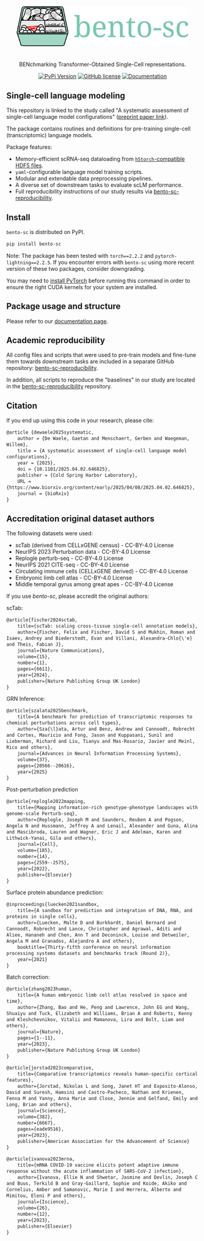 <div align="center">

<img src="https://raw.githubusercontent.com/gdewael/bento-sc/refs/heads/main/assets/bento.svg" align="center" width="450" alt="bento-sc" href="https://github.com/gdewael/bento-sc">

<h1></h1>

BENchmarking Transformer-Obtained Single-Cell representations.


[![PyPi Version](https://img.shields.io/pypi/v/bento-sc.svg)](https://pypi.python.org/pypi/bento-sc/)
[![GitHub license](https://img.shields.io/github/license/gdewael/bento-sc)](https://github.com/gdewael/bento-sc/blob/main/LICENSE)
[![Documentation](https://readthedocs.org/projects/bento-sc/badge/?version=latest&style=flat-default)](https://bento-sc.readthedocs.io/en/latest/index.html)

</div>

## Single-cell language modeling

This repository is linked to the study called "A systematic assessment of single-cell language model configurations" ([preprint paper link](https://doi.org/10.1101/2025.04.02.646825)).

The package contains routines and definitions for pre-training single-cell (transcriptomic) language models.

Package features:
- Memory-efficient scRNA-seq dataloading from [`h5torch`-compatible HDF5 files](https://github.com/gdewael/h5torch).
- `yaml`-configurable language model training scripts.
- Modular and extendable data preprocessing pipelines.
- A diverse set of downstream tasks to evaluate scLM performance.
- Full reproducibility instructions of our study results via [bento-sc-reproducibility](https://github.com/gdewael/bento-sc-reproducibility).



## Install

`bento-sc` is distributed on PyPI.
```bash
pip install bento-sc
```
Note: The package has been tested with `torch==2.2.2` and `pytorch-lightning==2.2.5`. If you encounter errors with `bento-sc` using more recent version of these two packages, consider downgrading.

You may need to [install PyTorch](https://pytorch.org/get-started/locally/) before running this command in order to ensure the right CUDA kernels for your system are installed.

## Package usage and structure 

Please refer to our [documentation page](https://bento-sc.readthedocs.io/en/latest/index.html).

## Academic reproducibility

All config files and scripts that were used to pre-train models and fine-tune them towards downstream tasks are included in a separate GitHub repository: [bento-sc-reproducibility](https://github.com/gdewael/bento-sc-reproducibility).

In addition, all scripts to reproduce the "baselines" in our study are located in the [bento-sc-reproducibility](https://github.com/gdewael/bento-sc-reproducibility) repository.

## Citation

If you end up using this code in your research, please cite:
```
@article {dewaele2025systematic,
	author = {De Waele, Gaetan and Menschaert, Gerben and Waegeman, Willem},
	title = {A systematic assessment of single-cell language model configurations},
	year = {2025},
	doi = {10.1101/2025.04.02.646825},
	publisher = {Cold Spring Harbor Laboratory},
	URL = {https://www.biorxiv.org/content/early/2025/04/08/2025.04.02.646825},
	journal = {bioRxiv}
}
```

## Accreditation original dataset authors

The following datasets were used:
- scTab (derived from CELLxGENE census) - CC-BY-4.0 License
- NeurIPS 2023 Perturbation data - CC-BY-4.0 License
- Replogle perturb-seq - CC-BY-4.0 License
- NeurIPS 2021 CITE-seq - CC-BY-4.0 License
- Circulating immune cells (CELLxGENE derived) - CC-BY-4.0 License
- Embryonic limb cell atlas - CC-BY-4.0 License
- Middle temporal gyrus among great apes - CC-BY-4.0 License
  
If you use *bento-sc*, please accredit the original authors:

scTab:
```
@article{fischer2024sctab,
	title={scTab: scaling cross-tissue single-cell annotation models},
	author={Fischer, Felix and Fischer, David S and Mukhin, Roman and Isaev, Andrey and Biederstedt, Evan and Villani, Alexandra-Chlo{\'e} and Theis, Fabian J},
	journal={Nature Communications},
	volume={15},
	number={1},
	pages={6611},
	year={2024},
	publisher={Nature Publishing Group UK London}
}
```

GRN Inference:
```
@article{szalata2025benchmark,
	title={A benchmark for prediction of transcriptomic responses to chemical perturbations across cell types},
	author={Sza{\l}ata, Artur and Benz, Andrew and Cannoodt, Robrecht and Cortes, Mauricio and Fong, Jason and Kuppasani, Sunil and Lieberman, Richard and Liu, Tianyu and Mas-Rosario, Javier and Meinl, Rico and others},
	journal={Advances in Neural Information Processing Systems},
	volume={37},
	pages={20566--20616},
	year={2025}
}
```

Post-perturbation prediction
```
@article{replogle2022mapping,
	title={Mapping information-rich genotype-phenotype landscapes with genome-scale Perturb-seq},
	author={Replogle, Joseph M and Saunders, Reuben A and Pogson, Angela N and Hussmann, Jeffrey A and Lenail, Alexander and Guna, Alina and Mascibroda, Lauren and Wagner, Eric J and Adelman, Karen and Lithwick-Yanai, Gila and others},
	journal={Cell},
	volume={185},
	number={14},
	pages={2559--2575},
	year={2022},
	publisher={Elsevier}
}
```

Surface protein abundance prediction:
```
@inproceedings{luecken2021sandbox,
	title={A sandbox for prediction and integration of DNA, RNA, and proteins in single cells},
	author={Luecken, Malte D and Burkhardt, Daniel Bernard and Cannoodt, Robrecht and Lance, Christopher and Agrawal, Aditi and Aliee, Hananeh and Chen, Ann T and Deconinck, Louise and Detweiler, Angela M and Granados, Alejandro A and others},
	booktitle={Thirty-fifth conference on neural information processing systems datasets and benchmarks track (Round 2)},
	year={2021}
}
```

Batch correction:
```
@article{zhang2023human,
	title={A human embryonic limb cell atlas resolved in space and time},
	author={Zhang, Bao and He, Peng and Lawrence, John EG and Wang, Shuaiyu and Tuck, Elizabeth and Williams, Brian A and Roberts, Kenny and Kleshchevnikov, Vitalii and Mamanova, Lira and Bolt, Liam and others},
	journal={Nature},
	pages={1--11},
	year={2023},
	publisher={Nature Publishing Group UK London}
}
```

```
@article{jorstad2023comparative,
	title={Comparative transcriptomics reveals human-specific cortical features},
	author={Jorstad, Nikolas L and Song, Janet HT and Exposito-Alonso, David and Suresh, Hamsini and Castro-Pacheco, Nathan and Krienen, Fenna M and Yanny, Anna Marie and Close, Jennie and Gelfand, Emily and Long, Brian and others},
	journal={Science},
	volume={382},
	number={6667},
	pages={eade9516},
	year={2023},
	publisher={American Association for the Advancement of Science}
}
```

```
@article{ivanova2023mrna,
	title={mRNA COVID-19 vaccine elicits potent adaptive immune response without the acute inflammation of SARS-CoV-2 infection},
	author={Ivanova, Ellie N and Shwetar, Jasmine and Devlin, Joseph C and Buus, Terkild B and Gray-Gaillard, Sophie and Koide, Akiko and Cornelius, Amber and Samanovic, Marie I and Herrera, Alberto and Mimitou, Eleni P and others},
	journal={Iscience},
	volume={26},
	number={12},
	year={2023},
	publisher={Elsevier}
}
```

